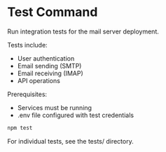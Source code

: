 # Test Command

Run integration tests for the mail server deployment.

Tests include:
- User authentication
- Email sending (SMTP)
- Email receiving (IMAP)
- API operations

Prerequisites:
- Services must be running
- .env file configured with test credentials

```bash
npm test
```

For individual tests, see the tests/ directory.
